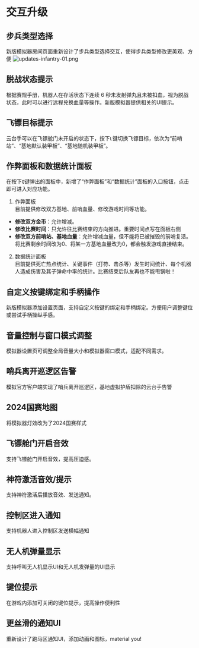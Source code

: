 # 交互升级
## 步兵类型选择
新版模拟器房间页面重新设计了步兵类型选择交互，使得步兵类型修改更美观、方便
![updates-infantry-01.png](/static/images/updates-infantry-01.png)
## 脱战状态提示
根据赛规手册，机器人在存活状态下连续 6 秒未发射弹丸且未被扣血，视为脱战状态，此时可以进行远程兑换血量等操作。新版模拟器提供相关的UI提示。
## 飞镖目标提示
云台手可以在飞镖舱门未开启的状态下，按下`L`键切换飞镖目标，依次为“前哨站”、“基地默认装甲板”、“基地随机装甲板”。
## 作弊面板和数据统计面板
在按下`Q`键弹出的面板中，新增了“作弊面板”和“数据统计”面板的入口按钮，点击即可进入对应功能。  
1. 作弊面板  
目前提供修改双方基地、前哨血量、修改游戏时间等功能。  
  - **修改双方金币**：允许增减。
  - **修改比赛时间**：只允许往比赛结束的方向推进。重要时间点写在面板右侧
  - **修改双方前哨站、基地血量**：允许增减血量，但不能将已被摧毁的前哨复活。
将比赛剩余时间改为0、将某一方基地血量改为0，都会触发游戏直接结束。
2. 数据统计面板  
目前提供死亡热点统计、关键事件（打符、击杀等）发生时间统计、每个机器人造成伤害及其子弹命中率的统计。比赛结束后队友再也不能甩锅啦！
## 自定义按键绑定和手柄操作
新版模拟器添加设置页面，支持自定义按键的绑定和手柄绑定。方便用户调整键位或尝试手柄操纵手感。
## 音量控制与窗口模式调整
模拟器设置页可调整全局音量大小和模拟器窗口模式，适配不同需求。
## 哨兵离开巡逻区告警
模拟官方客户端实现了哨兵离开巡逻区，基地虚拟护盾扣除的云台手告警
## 2024国赛地图
将模拟器灯效改为了2024国赛样式
## 飞镖舱门开启音效
支持飞镖舱门开启音效，提高压迫感。
## 神符激活音效/提示
支持神符激活后播放音效、发送通知。
## 控制区进入通知
支持机器人进入控制区发送横幅通知
## 无人机弹量显示
支持呼叫无人机显示UI和无人机发弹量的UI显示
## 键位提示
在游戏内添加可关闭的键位提示，提高操作便利性
## 更丝滑的通知UI
重新设计了跑马区通知UI，添加动画和图标，material you!
